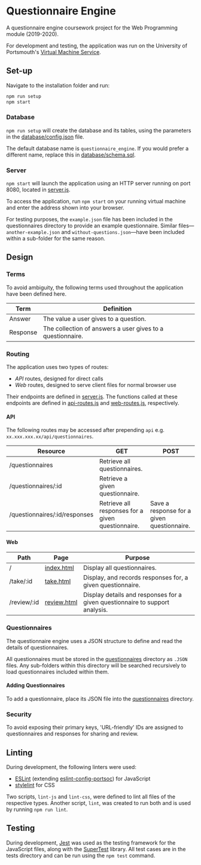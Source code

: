 # Questionnaire Engine

A questionnaire engine coursework project for the Web Programming module (2019-2020).

For development and testing, the application was run on the University of Portsmouth's [Virtual Machine Service](https://uop-1-server-per-student-prod.appspot.com/instance/get).

## Set-up

Navigate to the installation folder and run:
```bash
npm run setup
npm start
```

### Database
`npm run setup` will create the database and its tables, using the parameters in the [database/config.json](database/config.json) file.

The default database name is `questionnaire_engine`. If you would prefer a different name, replace this in [database/schema.sql](database/schema.sql).

### Server
`npm start` will launch the application using an HTTP server running on port 8080, located in [server.js](server.js).

To access the application, run `npm start` on your running virtual machine and enter the address shown into your browser.

For testing purposes, the `example.json` file has been included in the questionnaires directory to provide an example questionnaire. Similar files—`another-example.json` and `without-questions.json`—have been included within a sub-folder for the same reason.

## Design

### Terms

To avoid ambiguity, the following terms used throughout the application have been defined here.

| Term     | Definition                                                 |
|----------|------------------------------------------------------------|
| Answer   | The value a user gives to a question.                      |
| Response | The collection of answers a user gives to a questionnaire. |

### Routing

The application uses two types of routes:

* *API* routes, designed for direct calls
* *Web* routes, designed to serve client files for normal browser use

Their endpoints are defined in [server.js](server.js). The functions called at these endpoints are defined in [api-routes.js](routes/api-routes.js) and [web-routes.js](routes/web-routes.js), respectively.

#### API

The following routes may be accessed after prepending `api` e.g. `xx.xxx.xxx.xx/api/questionnaires`.

| Resource                        | GET                                               | POST                                       |
|---------------------------------|---------------------------------------------------|--------------------------------------------|
| /questionnaires                 | Retrieve all questionnaires.                      |                                            |
| /questionnaires/:id             | Retrieve a given questionnaire.                   |                                            |
| /questionnaires/:id/responses   | Retrieve all responses for a given questionnaire. | Save a response for a given questionnaire. |

#### Web

| Path        | Page                              | Purpose                                                                      |
|-------------|-----------------------------------|------------------------------------------------------------------------------|
| /           | [index.html](public/index.html)   | Display all questionnaires.                                                  |
| /take/:id   | [take.html](public/js/take.js)    | Display, and records responses for, a given questionnaire.                   |
| /review/:id | [review.html](public/review.html) | Display details and responses for a given questionnaire to support analysis. |

### Questionnaires

The questionnaire engine uses a JSON structure to define and read the details of questionnaires. 

All questionnaires must be stored in the [questionnaires](questionnaires) directory as `.JSON` files. Any sub-folders within this directory will be searched recursively to load questionnaires included within them.

#### Adding Questionnaires

To add a questionnaire, place its JSON file into the [questionnaires](questionnaires) directory. 

### Security

To avoid exposing their primary keys, 'URL-friendly' IDs are assigned to questionnaires and responses for sharing and review.

## Linting

During development, the following linters were used:

* [ESLint](https://eslint.org/) (extending [eslint-config-portsoc](https://github.com/portsoc/eslint-config-portsoc)) for JavaScript
* [stylelint](https://stylelint.io/) for CSS

Two scripts, `lint-js` and `lint-css`, were defined to lint all files of the respective types. Another script, `lint`, was created to run both and is used by running `npm run lint`.

## Testing

During development, [Jest](https://jestjs.io/) was used as the testing framework for the JavaScript files, along with the [SuperTest](https://www.npmjs.com/package/supertest) library. All test cases are in the tests directory and can be run using the `npm test` command.
